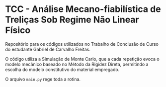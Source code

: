 # TCC - Análise Mecano-fiabilística de Treliças Sob Regime Não Linear Físico
Repositório para os códigos utilizados no Trabalho de Conclusão de Curso do estudante Gabriel de Carvalho Freitas.

O código utiliza a Simulação de Monte Carlo, que a cada repetição evoca o modelo mecânico baseado no Método da Rigidez Direta, permitindo a escolha do modelo constitutivo do material empregado.

O arquivo `main.py` rege toda a rotina.
